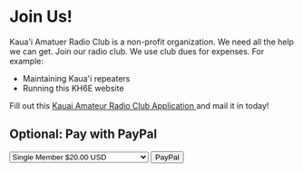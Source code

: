 # Join Us!

Kaua'i Amatuer Radio Club is a non-profit organization.  We need all
the help we can get.  Join our radio club.  We use club dues for
expenses.  For example:

- Maintaining Kaua'i repeaters
- Running this KH6E website

Fill out this
<a href="{{assets}}/doc/kauai_amateur_radio_club_app_form.pdf">
Kauai Amateur Radio Club Application
</a>
and mail it in today!

## Optional: Pay with PayPal

<form action="https://www.paypal.com/cgi-bin/webscr" method="post" target="_top">
  <input type="hidden" name="cmd" value="_s-xclick">
  <input type="hidden" name="hosted_button_id" value="794ZK4QCSKRJY">
  <input type="hidden" name="on0" value="Membership dues">
  <input type="hidden" name="currency_code" value="USD">
  <select name="os0">
    <option value="Single Member">Single Member $20.00 USD</option>
    <option value="Additional Family Member">Additional Family Member $5.00 USD</option>
    </select>
  <input type="submit" class="btn-primary" value="PayPal" >
</form>
